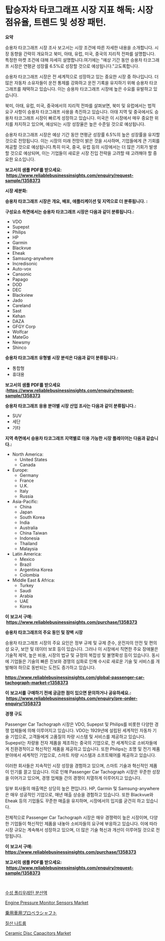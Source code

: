 <p><h1>탑승자차 타코그래프 시장 지표 해독: 시장 점유율, 트렌드 및 성장 패턴.</h1></p><p><strong>요약</strong></p>
<p><p>승용차 타코그래프 시장 조사 보고서는 시장 조건에 따른 자세한 내용을 소개합니다. 시장 동향을 간략히 개요하고 북미, 아태, 유럽, 미국, 중국의 지리적 전파를 설명합니다.  특정한 마켓 조건에 대해 자세히 설명합니다.여기에는 "예상 기간 동안 승용차 타코그래프 시장은 연평균 성장률 6.5%로 성장할 것으로 예상됩니다."고도록합니다.</p><p>승용차 타코그래프 시장은 전 세계적으로 성장하고 있는 중요한 시장 중 하나입니다. 더 많은 자동차 소유자들이 운전 통제를 강화하고 운전 기록을 유지하기 위해 승용차 타코그래프를 채택하고 있습니다. 이는 승용차 타코그래프 시장에 높은 수요를 유발하고 있습니다.</p><p>북미, 아태, 유럽, 미국, 중국에서의 지리적 전파를 살펴보면, 북미 및 유럽에서는 법적 요구 사항이 승용차 타코그래프 사용을 촉진하고 있습니다. 아태 지역 및 중국에서도 승용차 타코그래프 시장이 빠르게 성장하고 있습니다. 미국은 이 시장에서 매우 중요한 위치를 차지하고 있으며, 예상되는 시장 성장율은 높은 수준일 것으로 예상됩니다.</p><p>승용차 타코그래프 시장은 예상 기간 동안 연평균 성장률 6.5%의 높은 성장률을 유지할 것으로 전망됩니다. 이는 시장의 미래 전망이 밝은 것을 시사하며, 기업들에게 큰 기회를 제공할 것으로 예상됩니다.특히 미국, 중국, 유럽 등의 시장에서는 더 많은 기회가 발생할 것으로 예상되며, 이는 기업들이 새로운 시장 진입 전략을 고려할 때 고려해야 할 중요한 요소입니다.</p></p>
<p><strong>보고서의 샘플 PDF를 받으세요: &nbsp;<a href="https://www.reliablebusinessinsights.com/enquiry/request-sample/1358373">https://www.reliablebusinessinsights.com/enquiry/request-sample/1358373</a></strong></p>
<p><strong>시장 세분화:</strong></p>
<p><strong> 승용차 타코그래프 시장은 개요, 배포, 애플리케이션 및 지역으로 더 분류됩니다. :</strong></p>
<p><strong>구성요소 측면에서는 승용차 타코그래프 시장은 다음과 같이 분류됩니다.:</strong></p>
<p><ul><li>VDO</li><li>Supepst</li><li>Philips</li><li>HP</li><li>Garmin</li><li>Blackvue</li><li>Eheak</li><li>Samsung-anywhere</li><li>Incredisonic</li><li>Auto-vox</li><li>Cansonic</li><li>Papago</li><li>DOD</li><li>DEC</li><li>Blackview</li><li>Jado</li><li>Careland</li><li>Sast</li><li>Kehan</li><li>DAZA</li><li>GFGY Corp</li><li>Wolfcar</li><li>MateGo</li><li>Newsmy</li><li>Shinco</li></ul></p>
<p><strong> 승용차 타코그래프 유형별 시장 분석은 다음과 같이 분류됩니다.:</strong></p>
<p><ul><li>통합형</li><li>휴대용</li></ul></p>
<p><strong>보고서의 샘플 PDF를 받으세요 :<a href="https://www.reliablebusinessinsights.com/enquiry/request-sample/1358373">https://www.reliablebusinessinsights.com/enquiry/request-sample/1358373</a></strong></p>
<p><strong> 승용차 타코그래프 응용 분야별 시장 산업 조사는 다음과 같이 분류됩니다.:</strong></p>
<p><ul><li>SUV</li><li>세단</li><li>기타</li></ul></p>
<p><strong>지역 측면에서 승용차 타코그래프 지역별로 이용 가능한 시장 플레이어는 다음과 같습니다.:</strong></p>
<p><ul>
    <li>
        North America:
        <ul>
            <li>United States</li>
            <li>Canada</li>
        </ul>
    </li>
    <li>
        Europe:
        <ul>
            <li>Germany</li>
            <li>France</li>
            <li>U.K.</li>
            <li>Italy</li>
            <li>Russia</li>
        </ul>
    </li>
    <li>
        Asia-Pacific:
        <ul>
            <li>China</li>
            <li>Japan</li>
            <li>South Korea</li>
            <li>India</li>
            <li>Australia</li>
            <li>China Taiwan</li>
            <li>Indonesia</li>
            <li>Thailand</li>
            <li>Malaysia</li>
        </ul>
    </li>
    <li>
        Latin America:
        <ul>
            <li>Mexico</li>
            <li>Brazil</li>
            <li>Argentina Korea</li>
            <li>Colombia</li>
        </ul>
    </li>
    <li>
        Middle East & Africa:
        <ul>
            <li>Turkey</li>
            <li>Saudi</li>
            <li>Arabia</li>
            <li>UAE</li>
            <li>Korea</li>
        </ul>
    </li>
    </ul></p>
<p><strong>이 보고서 구매: &nbsp;<a href="https://www.reliablebusinessinsights.com/purchase/1358373">https://www.reliablebusinessinsights.com/purchase/1358373</a></strong></p>
<p><strong>승용차 타코그래프의 주요 동인 및 장벽 시장</strong></p>
<p><p>승용차 타코그래프 시장의 주요 요인은 정부 규제 및 규제 준수, 운전자의 안전 및 편의성 요구, 보안 및 데이터 보호 등이 있습니다. 그러나 이 시장에서 직면한 주요 장애물은 기술적 제약, 높은 비용, 시장의 법규 및 규정의 복잡성 및 불명확성 등이 있습니다. 동시에 기업들은 기술의 빠른 진보와 경쟁의 심화로 인해 수시로 새로운 기술 및 서비스를 개발해야 하므로 동반되는 도전도 증가하고 있습니다.</p></p>
<p><strong><a href="https://www.reliablebusinessinsights.com/global-passenger-car-tachograph-market-r1358373">https://www.reliablebusinessinsights.com/global-passenger-car-tachograph-market-r1358373</a></strong></p>
<p><strong>이 보고서를 구매하기 전에 궁금한 점이 있으면 문의하거나 공유하세요.: &nbsp;<a href="https://www.reliablebusinessinsights.com/enquiry/pre-order-enquiry/1358373">https://www.reliablebusinessinsights.com/enquiry/pre-order-enquiry/1358373</a></strong></p>
<p><strong>경쟁 구도</strong></p>
<p><p>Passenger Car Tachograph 시장은 VDO, Supepst 및 Philips를 비롯한 다양한 경쟁 업체들에 의해 이루어지고 있습니다. VDO는 1929년에 설립된 세계적인 자동차 기술 기업으로, 고객들에게 고품질의 차량 시스템 및 서비스를 제공하고 있습니다. Supepst는 차량용 전자 제품을 제조하는 중국의 기업으로, 전 세계적으로 소비자들에게 친환경적이고 혁신적인 제품을 제공하고 있습니다. 또한 Philips는 조명 및 전기 제품 분야에서 세계적인 기업으로, 스마트 차량 시스템과 소프트웨어를 제공하고 있습니다.</p><p>이러한 회사들은 지속적인 시장 성장을 경험하고 있으며, 스마트 기술과 혁신적인 제품이 인기를 끌고 있습니다. 이로 인해 Passenger Car Tachograph 시장은 꾸준한 성장을 이어가고 있으며, 경쟁 업체들 간의 경쟁이 치열하게 이루어지고 있습니다.</p><p>일부 회사들의 매출액은 상당히 높은 편입니다. HP, Garmin 및 Samsung-anywhere은 매우 성공적인 기업으로, 매년 매출 상승을 경험하고 있습니다. 또한 Blackvue와 Eheak 등의 기업들도 꾸준한 매출을 유지하며, 시장에서의 입지를 굳건히 하고 있습니다.</p><p>전체적으로 Passenger Car Tachograph 시장은 매우 경쟁력이 높은 시장이며, 다양한 기업들이 혁신적인 제품을 내놓아 소비자들의 요구에 부응하고 있습니다. 이에 따라 시장 규모는 계속해서 성장하고 있으며, 더 많은 기술 혁신과 개선이 이루어질 것으로 전망됩니다.</p></p>
<p><strong>이 보고서 구매: &nbsp; <a href="https://www.reliablebusinessinsights.com/purchase/1358373">https://www.reliablebusinessinsights.com/purchase/1358373</a></strong></p>
<p><strong>보고서의 샘플 PDF를 받으세요: &nbsp;<a href="https://www.reliablebusinessinsights.com/enquiry/request-sample/1358373">https://www.reliablebusinessinsights.com/enquiry/request-sample/1358373</a></strong><strong></strong></p>
<p>&nbsp;</p>
<p><p><a href="https://github.com/kimvicki3212024/Market-Research-Report-List-1/blob/main/965114483742.md">수성 폴리우레탄 분산액</a></p><p><a href="https://github.com/brenzgnarento/Market-Research-Report-List-2/blob/main/engine-pressure-monitor-sensors-market.md">Engine Pressure Monitor Sensors Market</a></p><p><a href="https://github.com/mares423/Market-Research-Report-List-1/blob/main/957305991195.md">乗用車用プロペラシャフト</a></p><p><a href="https://github.com/marufmohassin05/Market-Research-Report-List-1/blob/main/910083083743.md">질산 나트륨</a></p><p><a href="https://issuu.com/reportprime-2/docs/ceramic-disc-capacitors-market-size-2030.pptx">Ceramic Disc Capacitors Market</a></p></p>